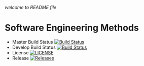 *welcome to README file*
# Software Engineering Methods

- Master Build Status [![Build Status](https://travis-ci.org/PrincessC96/sem.svg?branch=master)](https://travis-ci.org/PrincessC96/sem)
- Develop Build Status [![Build Status](https://travis-ci.org/PrincessC96/sem.svg?branch=develop)](https://travis-ci.org/kevin-chalmers/sem)
- License [![LICENSE](https://img.shields.io/github/license/PrincessC96/sem.svg?style=flat-square)](https://github.com/PrincessC96/sem/blob/master/LICENSE)
- Release [![Releases](https://img.shields.io/github/release/PrincessC96/sem/all.svg?style=flat-square)](https://github.com/PrincessC96/sem/releases)